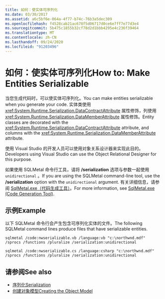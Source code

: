 ```yaml
---
title: 如何：使实体可序列化
ms.date: 03/30/2017
ms.assetid: a6c5bf6e-064a-4f77-b74c-76b3a5dec309
ms.openlocfilehash: f4528cab21ac678f5d06717d0ce6e7ff7e77d3e4
ms.sourcegitcommit: 5b475c1855b32cf78d2d1bbb4295e4c236f39464
ms.translationtype: MT
ms.contentlocale: zh-CN
ms.lasthandoff: 09/24/2020
ms.locfileid: "91203496"
---
```

# <a name="how-to-make-entities-serializable"></a><span data-ttu-id="c7e32-102">如何：使实体可序列化</span><span class="sxs-lookup"><span data-stu-id="c7e32-102">How to: Make Entities Serializable</span></span>

<span data-ttu-id="c7e32-103">当您生成代码时，可以使实体可序列化。</span><span class="sxs-lookup"><span data-stu-id="c7e32-103">You can make entities serializable when you generate your code.</span></span> <span data-ttu-id="c7e32-104">实体类使用 <xref:System.Runtime.Serialization.DataContractAttribute> 属性修饰，列使用 <xref:System.Runtime.Serialization.DataMemberAttribute> 属性修饰。</span><span class="sxs-lookup"><span data-stu-id="c7e32-104">Entity classes are decorated with the <xref:System.Runtime.Serialization.DataContractAttribute> attribute, and columns with the <xref:System.Runtime.Serialization.DataMemberAttribute> attribute.</span></span>  
  
 <span data-ttu-id="c7e32-105">使用 Visual Studio 的开发人员可以使用对象关系设计器来实现此目的。</span><span class="sxs-lookup"><span data-stu-id="c7e32-105">Developers using Visual Studio can use the Object Relational Designer for this purpose.</span></span>  
  
 <span data-ttu-id="c7e32-106">如果使用 SQLMetal 命令行工具，请将 **/serialization** 选项与参数一起使用 `unidirectional` 。</span><span class="sxs-lookup"><span data-stu-id="c7e32-106">If you are using the SQLMetal command-line tool, use the **/serialization** option with the `unidirectional` argument.</span></span> <span data-ttu-id="c7e32-107">有关详细信息，请参阅 [SqlMetal.exe（代码生成工具）](../../../../tools/sqlmetal-exe-code-generation-tool.md)。</span><span class="sxs-lookup"><span data-stu-id="c7e32-107">For more information, see [SqlMetal.exe (Code Generation Tool)](../../../../tools/sqlmetal-exe-code-generation-tool.md).</span></span>  
  
## <a name="example"></a><span data-ttu-id="c7e32-108">示例</span><span class="sxs-lookup"><span data-stu-id="c7e32-108">Example</span></span>  

 <span data-ttu-id="c7e32-109">以下 SQLMetal 命令行会产生包含可序列化实体的文件。</span><span class="sxs-lookup"><span data-stu-id="c7e32-109">The following SQLMetal command lines produce files that have serializable entities.</span></span>  
  
```console  
sqlmetal /code:nwserializable.vb /language:vb "c:\northwnd.mdf" /sprocs /functions /pluralize /serialization:unidirectional  
```  
  
```console  
sqlmetal /code:nwserializable.cs /language:csharp "c:\northwnd.mdf" /sprocs /functions /pluralize /serialization:unidirectional  
```  
  
## <a name="see-also"></a><span data-ttu-id="c7e32-110">请参阅</span><span class="sxs-lookup"><span data-stu-id="c7e32-110">See also</span></span>

- [<span data-ttu-id="c7e32-111">序列化</span><span class="sxs-lookup"><span data-stu-id="c7e32-111">Serialization</span></span>](serialization.md)
- [<span data-ttu-id="c7e32-112">创建对象模型</span><span class="sxs-lookup"><span data-stu-id="c7e32-112">Creating the Object Model</span></span>](creating-the-object-model.md)
